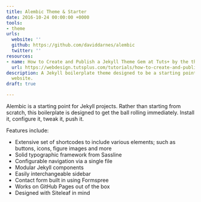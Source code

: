 ```yaml
---
title: Alembic Theme & Starter
date: 2016-10-24 00:00:00 +0000
tools:
- theme
urls:
  website: ''
  github: https://github.com/daviddarnes/alembic
  twitter: ''
resources:
- name: How to Create and Publish a Jekyll Theme Gem at Tuts+ by the theme's author
  url: https://webdesign.tutsplus.com/tutorials/how-to-create-and-publish-a-jekyll-theme-gem--cms-27475
description: A Jekyll boilerplate theme designed to be a starting point for any Jekyll
  website.
draft: true

---
```

Alembic is a starting point for Jekyll projects. Rather than starting from scratch, this boilerplate is designed to get the ball rolling immediately. Install it, configure it, tweak it, push it.

Features include:

* Extensive set of shortcodes to include various elements; such as buttons, icons, figure images and more
* Solid typographic framework from Sassline
* Configurable navigation via a single file
* Modular Jekyll components
* Easily interchangeable sidebar
* Contact form built in using Formspree
* Works on GitHub Pages out of the box
* Designed with Siteleaf in mind
